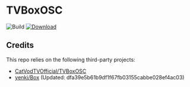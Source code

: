 # TVBoxOSC

![Build](https://shields.io/github/actions/workflow/status/yenkj/TVBox/test.yml?branch=master&logo=github&label=Build)
[![Download](https://img.shields.io/github/v/release/yenkj/TVBox?color=orange&logoColor=orange&label=Download&logo=DocuSign)](https://github.com/yenkj/TVBox/releases/latest) 

## Credits
This repo relies on the following third-party projects:
- [CatVodTVOfficial/TVBoxOSC](https://github.com/CatVodTVOffici)
- [yenkj/Box](https://github.com/yenkj/Box) (Updated: dfa39e5b61b9df1f67fb03155cabbe028ef4ac03)
